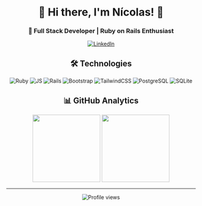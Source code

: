 <div align='center'>
  
  # 👋 Hi there, I'm Nícolas! 👋
  
  ### 🚀 Full Stack Developer | Ruby on Rails Enthusiast
  [![LinkedIn](https://img.shields.io/badge/LinkedIn-%230077B5.svg?style=for-the-badge&logo=linkedin&logoColor=white)](https://www.linkedin.com/in/n%C3%ADcolas-amaral/) 	
  
  ## 🛠️ Technologies
  ![Ruby](https://img.shields.io/badge/ruby-%23CC342D.svg?style=for-the-badge&logo=ruby&logoColor=white) 
  ![JS](https://img.shields.io/badge/JavaScript-323330?style=for-the-badge&logo=javascript&logoColor=F7DF1E)
  ![Rails](https://img.shields.io/badge/rails-%23CC0000.svg?style=for-the-badge&logo=ruby-on-rails&logoColor=white)
  ![Bootstrap](https://img.shields.io/badge/bootstrap-%23563D7C.svg?style=for-the-badge&logo=bootstrap&logoColor=white) 
  ![TailwindCSS](https://img.shields.io/badge/tailwindcss-%2338B2AC.svg?style=for-the-badge&logo=tailwind-css&logoColor=white)
  ![PostgreSQL](https://img.shields.io/badge/postgresql-%23336791.svg?style=for-the-badge&logo=postgresql&logoColor=white)
  ![SQLite](https://img.shields.io/badge/sqlite-%2307405e.svg?style=for-the-badge&logo=sqlite&logoColor=white)
  
  ## 📊 GitHub Analytics
  <div align="center">
    <img height="180em" src="https://github-readme-stats.vercel.app/api?username=nicollinoxx&theme=buefy&hide_border=true&include_all_commits=false&count_private=false"/>
    <img height="180em" src="https://github-readme-stats.vercel.app/api/top-langs/?username=nicollinoxx&theme=buefy&hide_border=true&include_all_commits=false&count_private=false&layout=compact"/>
  </div>

  ---
  <img src="https://komarev.com/ghpvc/?username=nicollinoxx&color=red" alt="Profile views" />
  
</div>
